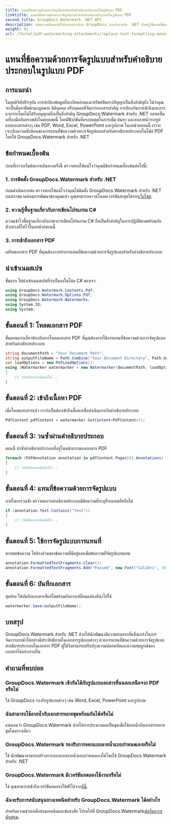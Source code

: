 ```yaml
---
title: แทนที่ข้อความด้วยการจัดรูปแบบสำหรับคำอธิบายประกอบในรูปแบบ PDF
linktitle: แทนที่ข้อความด้วยการจัดรูปแบบสำหรับคำอธิบายประกอบในรูปแบบ PDF
second_title: GroupDocs.Watermark .NET API
description: เพิ่มความปลอดภัยให้กับเอกสารด้วย GroupDocs ลายน้ำสำหรับ .NET เรียนรู้วิธีแทนที่ข้อความด้วยการจัดรูปแบบคำอธิบายประกอบในไฟล์ PDF ได้อย่างง่ายดาย
weight: 41
url: /th/net/pdf-watermarking-attachments/replace-text-formatting-annotation-pdf/
---
```


# แทนที่ข้อความด้วยการจัดรูปแบบสำหรับคำอธิบายประกอบในรูปแบบ PDF

## การแนะนำ
ในยุคดิจิทัลปัจจุบัน การปกป้องข้อมูลที่ละเอียดอ่อนและทรัพย์สินทางปัญญาเป็นสิ่งสำคัญยิ่ง ไม่ว่าคุณจะเป็นมืออาชีพด้านกฎหมาย นิติบุคคล หรือบุคคลที่จัดการเอกสารสำคัญ การป้องกันการเข้าถึงและการแจกจ่ายโดยไม่ได้รับอนุญาตถือเป็นสิ่งสำคัญ GroupDocs.Watermark สำหรับ .NET กลายเป็นเครื่องมืออันทรงพลังในขอบเขตนี้ โดยมีฟังก์ชันที่ครอบคลุมในการเพิ่ม ค้นหา และลบลายน้ำจากรูปแบบเอกสารต่างๆ เช่น PDF, Word, Excel, PowerPoint และรูปภาพ ในบทช่วยสอนนี้ เราจะเจาะลึกความซับซ้อนของการแทนที่ข้อความด้วยการจัดรูปแบบสำหรับคำอธิบายประกอบในไฟล์ PDF โดยใช้ GroupDocs.Watermark สำหรับ .NET
## ข้อกำหนดเบื้องต้น
ก่อนที่เราจะเริ่มต้นการเดินทางครั้งนี้ ตรวจสอบให้แน่ใจว่าคุณมีข้อกำหนดเบื้องต้นต่อไปนี้:
### 1. การติดตั้ง GroupDocs.Watermark สำหรับ .NET
 ก่อนดำเนินการต่อ ตรวจสอบให้แน่ใจว่าคุณได้ติดตั้ง GroupDocs.Watermark สำหรับ .NET บนสภาพแวดล้อมการพัฒนาของคุณแล้ว คุณสามารถดาวน์โหลดเวอร์ชันล่าสุดได้จาก[เว็บไซต์](https://releases.groupdocs.com/Watermark/net/).
### 2. ความรู้พื้นฐานเกี่ยวกับการเขียนโปรแกรม C#
ความเข้าใจพื้นฐานเกี่ยวกับภาษาการเขียนโปรแกรม C# ถือเป็นสิ่งสำคัญในการปฏิบัติตามพร้อมกับตัวอย่างที่ให้ไว้ในบทช่วยสอนนี้
### 3. การเข้าถึงเอกสาร PDF
เตรียมเอกสาร PDF ที่คุณต้องการทำการแทนที่ข้อความด้วยการจัดรูปแบบสำหรับคำอธิบายประกอบ

## นำเข้าเนมสเปซ
ขั้นแรก ให้นำเข้าเนมสเปซที่จำเป็นลงในโค้ด C# ของเรา:
```csharp
using GroupDocs.Watermark.Contents.Pdf;
using GroupDocs.Watermark.Options.Pdf;
using GroupDocs.Watermark.Watermarks;
using System.IO;
using System;
```
## ขั้นตอนที่ 1: โหลดเอกสาร PDF
ขั้นตอนแรกเกี่ยวข้องกับการโหลดเอกสาร PDF ที่คุณต้องการใช้การแทนที่ข้อความด้วยการจัดรูปแบบสำหรับคำอธิบายประกอบ
```csharp
string documentPath = "Your Document Path";
string outputFileName = Path.Combine("Your Document Directory", Path.GetFileName(documentPath));
var loadOptions = new PdfLoadOptions();
using (Watermarker watermarker = new Watermarker(documentPath, loadOptions))
{
    // รหัสยังคงดำเนินต่อไป...
}
```
## ขั้นตอนที่ 2: เข้าถึงเนื้อหา PDF
เมื่อโหลดเอกสารแล้ว เราจำเป็นต้องเข้าถึงเนื้อหาเพื่อดำเนินการกับคำอธิบายประกอบ
```csharp
PdfContent pdfContent = watermarker.GetContent<PdfContent>();
```
## ขั้นตอนที่ 3: วนซ้ำผ่านคำอธิบายประกอบ
ตอนนี้ ทำซ้ำคำอธิบายประกอบที่อยู่ในหน้าแรกของเอกสาร PDF
```csharp
foreach (PdfAnnotation annotation in pdfContent.Pages[0].Annotations)
{
    // รหัสยังคงดำเนินต่อไป...
}
```
## ขั้นตอนที่ 4: แทนที่ข้อความด้วยการจัดรูปแบบ
ภายในการวนซ้ำ ตรวจสอบว่าคำอธิบายประกอบมีข้อความที่ระบุที่จะแทนที่หรือไม่
```csharp
if (annotation.Text.Contains("Test"))
{
    // รหัสยังคงดำเนินต่อไป...
}
```
## ขั้นตอนที่ 5: ใช้การจัดรูปแบบการแทนที่
หากพบข้อความ ให้ล้างส่วนของข้อความที่มีอยู่และเพิ่มข้อความที่จัดรูปแบบแทน
```csharp
annotation.FormattedTextFragments.Clear();
annotation.FormattedTextFragments.Add("Passed", new Font("Calibri", 19, FontStyle.Bold), Color.Red, Color.Aqua);
```
## ขั้นตอนที่ 6: บันทึกเอกสาร
สุดท้าย ให้บันทึกเอกสารที่แก้ไขพร้อมกับการเปลี่ยนแปลงที่นำไปใช้
```csharp
watermarker.Save(outputFileName);
```

## บทสรุป
GroupDocs.Watermark สำหรับ .NET ช่วยให้นักพัฒนามีความสามารถที่แข็งแกร่งในการจัดการลายน้ำได้อย่างมีประสิทธิภาพในเอกสารรูปแบบต่างๆ ด้วยการแทนที่ข้อความด้วยการจัดรูปแบบคำอธิบายประกอบในเอกสาร PDF ผู้ใช้จึงสามารถปรับปรุงความปลอดภัยและความสมบูรณ์ของเอกสารได้อย่างราบรื่น
## คำถามที่พบบ่อย
### GroupDocs.Watermark เข้ากันได้กับรูปแบบเอกสารอื่นนอกเหนือจาก PDF หรือไม่
ใช่ GroupDocs รองรับรูปแบบต่างๆ เช่น Word, Excel, PowerPoint และรูปภาพ
### ฉันสามารถใช้ลายน้ำกับเอกสารหลายชุดพร้อมกันได้หรือไม่
แน่นอนว่า GroupDocs.Watermark ช่วยให้การประมวลผลเป็นชุดเพื่อใช้ลายน้ำกับเอกสารหลายชุดในคราวเดียว
### GroupDocs.Watermark รองรับการออกแบบลายน้ำแบบกำหนดเองหรือไม่
ใช่ นักพัฒนาสามารถสร้างการออกแบบลายน้ำแบบกำหนดเองได้โดยใช้ GroupDocs.Watermark สำหรับ .NET
### GroupDocs.Watermark มีเวอร์ชันทดลองใช้งานหรือไม่
 ใช่ คุณสามารถเข้าถึงเวอร์ชันทดลองใช้ฟรีได้จาก[ที่นี่](https://releases.groupdocs.com/).
### ฉันจะรับการสนับสนุนทางเทคนิคสำหรับ GroupDocs.Watermark ได้อย่างไร
 สำหรับความช่วยเหลือด้านเทคนิคและข้อสงสัย โปรดไปที่ GroupDocs.Watermark[ฟอรั่มการสนับสนุน](https://forum.groupdocs.com/c/watermark/19).